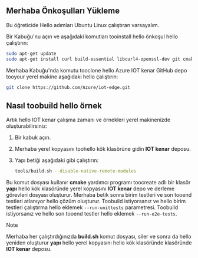## <a name="install-hello-prerequisites"></a>Merhaba Önkoşulları Yükleme

Bu öğreticide Hello adımları Ubuntu Linux çalıştıran varsayalım.

Bir Kabuğu'nu açın ve aşağıdaki komutları tooinstall hello önkoşul hello çalıştırın:

```bash
sudo apt-get update
sudo apt-get install curl build-essential libcurl4-openssl-dev git cmake libssl-dev uuid-dev valgrind libglib2.0-dev libtool autoconf
```

Merhaba Kabuğu'nda komutu tooclone hello Azure IOT kenar GitHub depo tooyour yerel makine aşağıdaki hello çalıştırın:

```bash
git clone https://github.com/Azure/iot-edge.git
```

## <a name="how-toobuild-hello-sample"></a>Nasıl toobuild hello örnek

Artık hello IOT kenar çalışma zamanı ve örnekleri yerel makinenizde oluşturabilirsiniz:

1. Bir kabuk açın.

1. Merhaba yerel kopyasını toohello kök klasörüne gidin **IOT kenar** deposu.

1. Yapı betiği aşağıdaki gibi çalıştırın:

    ```sh
    tools/build.sh --disable-native-remote-modules
    ```

Bu komut dosyası kullanır **cmake** yardımcı programı toocreate adlı bir klasör **yapı** hello kök klasöründe yerel kopyasını **IOT kenar** depo ve derleme görevleri dosyası oluşturur. Merhaba betik sonra birim testleri ve son tooend testleri atlanıyor hello çözüm oluşturur. Toobuild istiyorsanız ve hello birim testleri çalıştırma hello eklemek `--run-unittests` parametresi. Toobuild istiyorsanız ve hello son tooend testler hello eklemek `--run-e2e-tests`.

> [!NOTE]
> Merhaba her çalıştırdığınızda **build.sh** komut dosyası, siler ve sonra da hello yeniden oluşturur **yapı** hello yerel kopyasını hello kök klasöründe klasöründe **IOT kenar** deposu.
